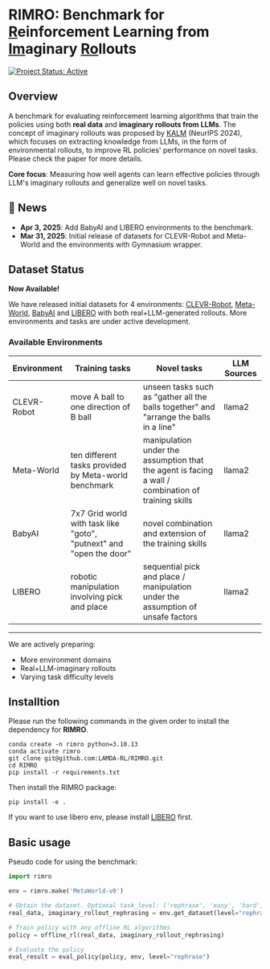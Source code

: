 <h1>RIMRO: Benchmark for <u>R</u>einforcement Learning from <u>Im</u>aginary <u>Ro</u>llouts</h1>

[![Project Status: Active](https://img.shields.io/badge/status-active-green)](https://github.com/LAMDA-RL/RIMRO)

## Overview

A benchmark for evaluating reinforcement learning algorithms that train the policies using both **real data** and **imaginary rollouts from LLMs**. The concept of imaginary rollouts was proposed by [KALM](https://openreview.net/forum?id=tb1MlJCY5g) (NeurIPS 2024), which focuses on extracting knowledge from LLMs, in the form of environmental rollouts, to improve RL policies' performance on novel tasks. Please check the paper for more details.

**Core focus**: Measuring how well agents can learn effective policies through LLM's imaginary rollouts and generalize well on novel tasks.


## 📢 News
- **Apr 3, 2025**: Add BabyAI and LIBERO environments to the benchmark.
- **Mar 31, 2025**: Initial release of datasets for CLEVR-Robot and Meta-World and the environments with Gymnasium wrapper.


## Dataset Status

**Now Available!**  

We have released initial datasets for 4 environments: [CLEVR-Robot](https://github.com/google-research/clevr_robot_env), [Meta-World](https://github.com/Farama-Foundation/Metaworld), [BabyAI](https://github.com/mila-iqia/babyai) and [LIBERO](https://github.com/Lifelong-Robot-Learning/LIBERO) with both real+LLM-generated rollouts.
More environments and tasks are under active development.

### Available Environments
| Environment | Training tasks                                                      | Novel tasks                                                                                        | LLM Sources |
|-------------|---------------------------------------------------------------------|----------------------------------------------------------------------------------------------------|-------------|
| CLEVR-Robot | move A ball to one direction of B ball                              | unseen tasks such as "gather all the balls together" and "arrange the balls in a line"             | llama2      |
| Meta-World  | ten different tasks provided by Meta-world benchmark                | manipulation under the assumption that the agent is facing a wall / combination of training skills | llama2      |
| BabyAI      | 7x7 Grid world with task like "goto", "putnext" and "open the door" | novel combination and extension of the training skills                                             | llama2      |
| LIBERO      | robotic manipulation involving pick and place                       | sequential pick and place / manipulation under the assumption of unsafe factors                    | llama2      |

---

We are actively preparing:

- More environment domains
- Real+LLM-imaginary rollouts
- Varying task difficulty levels

## Installtion

Please run the following commands in the given order to install the dependency for **RIMRO**.

```
conda create -n rimro python=3.10.13
conda activate rimro
git clone git@github.com:LAMDA-RL/RIMRO.git
cd RIMRO
pip install -r requirements.txt
```
Then install the RIMRO package:
```
pip install -e .
```
If you want to use libero env, please install [LIBERO](https://github.com/Lifelong-Robot-Learning/LIBERO) first.

## Basic usage

Pseudo code for using the benchmark:

```python
import rimro

env = rimro.make('MetaWorld-v0')

# Obtain the dataset. Optional task_level: ['rephrase', 'easy', 'hard'].
real_data, imaginary_rollout_rephrasing = env.get_dataset(level="rephrase") 

# Train policy with any offline RL algorithms
policy = offline_rl(real_data, imaginary_rollout_rephrasing)

# Evaluate the policy
eval_result = eval_policy(policy, env, level="rephrase")
```

